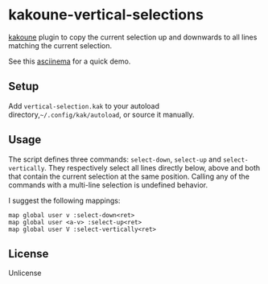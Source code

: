 # kakoune-vertical-selections

[kakoune](http://kakoune.org) plugin to copy the current selection up and downwards to all lines matching the current selection.

See this [asciinema](https://asciinema.org/a/138331) for a quick demo.

## Setup

Add `vertical-selection.kak` to your autoload directory,`~/.config/kak/autoload`, or source it manually.

## Usage

The script defines three commands: `select-down`, `select-up` and `select-vertically`. They respectively select all lines directly below, above and both that contain the current selection at the same position.
Calling any of the commands with a multi-line selection is undefined behavior.


I suggest the following mappings:
```
map global user v :select-down<ret>
map global user <a-v> :select-up<ret>
map global user V :select-vertically<ret>
```

## License

Unlicense
